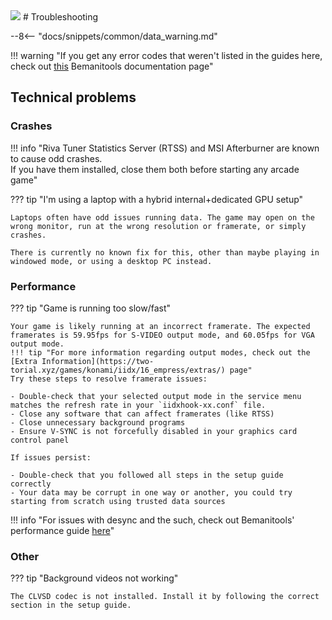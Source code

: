 <img class="header-logo" src="/img/konami/iidx/16_empress/logo.webp">
# Troubleshooting

--8<-- "docs/snippets/common/data_warning.md"

!!! warning "If you get any error codes that weren't listed in the guides here, check out [this](https://github.com/djhackersdev/bemanitools/blob/master/doc/game-error-codes.md) Bemanitools documentation page"

## Technical problems

### Crashes

!!! info "Riva Tuner Statistics Server (RTSS) and MSI Afterburner are known to cause odd crashes.<br>If you have them installed, close them both before starting any arcade game"

??? tip "I'm using a laptop with a hybrid internal+dedicated GPU setup"

    Laptops often have odd issues running data. The game may open on the wrong monitor, run at the wrong resolution or framerate, or simply crashes.  

    There is currently no known fix for this, other than maybe playing in windowed mode, or using a desktop PC instead. 

### Performance

??? tip "Game is running too slow/fast"

    Your game is likely running at an incorrect framerate. The expected framerates is 59.95fps for S-VIDEO output mode, and 60.05fps for VGA output mode.
    !!! tip "For more information regarding output modes, check out the [Extra Information](https://two-torial.xyz/games/konami/iidx/16_empress/extras/) page"
    Try these steps to resolve framerate issues:

    - Double-check that your selected output mode in the service menu matches the refresh rate in your `iidxhook-xx.conf` file.
    - Close any software that can affect framerates (like RTSS)
    - Close unnecessary background programs
    - Ensure V-SYNC is not forcefully disabled in your graphics card control panel

    If issues persist:

    - Double-check that you followed all steps in the setup guide correctly
    - Your data may be corrupt in one way or another, you could try starting from scratch using trusted data sources

!!! info "For issues with desync and the such, check out Bemanitools' performance guide [here](https://github.com/djhackersdev/bemanitools/blob/master/doc/iidxhook/iidx-syncbook.md)"

### Other

??? tip "Background videos not working"
    
    The CLVSD codec is not installed. Install it by following the correct section in the setup guide.
    
